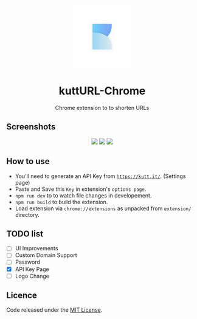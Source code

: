 <div align="center"><img width="150" src="src/assets/logo-kutt.png" /></div>
<h1 align="center">kuttURL-Chrome</h1>
<p align="center">Chrome extension to to shorten URLs</p>

## Screenshots

<div align="center">
  <img width="250" src="https://i.imgur.com/nnZsZAl.gif" />
  <img width="300" src="https://i.imgur.com/akuqBHs.png" />
  <img width="250" src="https://i.imgur.com/KfjauzY.gif" />
</div>

## How to use
- You'll need to generate an API Key from <a href="https://kutt.it">`https://kutt.it/`</a>. (Settings page)
- Paste and Save this `Key` in extension's `options page`.
- `npm run dev` to to watch file changes in developement.
- `npm run build` to build the extension.
- Load extension via `chrome://extensions` as unpacked from `extension/` directory.

## TODO list

- [ ] UI Improvements
- [ ] Custom Domain Support
- [ ] Password
- [x] API Key Page
- [ ] Logo Change

## Licence
Code released under the [MIT License](LICENSE).
